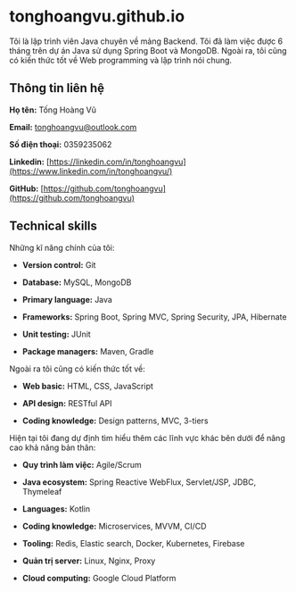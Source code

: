 # tonghoangvu.github.io

Tôi là lập trình viên Java chuyên về mảng Backend. Tôi đã làm việc được 6 tháng trên dự án Java sử dụng Spring Boot và MongoDB. Ngoài ra, tôi cũng có kiến thức tốt về Web programming và lập trình nói chung.

## Thông tin liên hệ

**Họ tên:** Tống Hoàng Vũ

**Email:** [tonghoangvu@outlook.com](mailto:tonghoangvu@outlook.com)

**Số điện thoại:** 0359235062

**Linkedin:** [https://linkedin.com/in/tonghoangvu](https://www.linkedin.com/in/tonghoangvu/)

**GitHub:** [https://github.com/tonghoangvu](https://github.com/tonghoangvu)

## Technical skills

Những kĩ năng chính của tôi:

* **Version control:** Git

* **Database:** MySQL, MongoDB

* **Primary language:** Java

* **Frameworks:** Spring Boot, Spring MVC, Spring Security, JPA, Hibernate

* **Unit testing:** JUnit

* **Package managers:** Maven, Gradle

Ngoài ra tôi cũng có kiến thức tốt về:

* **Web basic:** HTML, CSS, JavaScript

* **API design:** RESTful API

* **Coding knowledge:** Design patterns, MVC, 3-tiers

Hiện tại tôi đang dự định tìm hiểu thêm các lĩnh vực khác bên dưới để nâng cao khả năng bản thân:

* **Quy trình làm việc:** Agile/Scrum

* **Java ecosystem:** Spring Reactive WebFlux, Servlet/JSP, JDBC, Thymeleaf

* **Languages:** Kotlin

* **Coding knowledge:** Microservices, MVVM, CI/CD

* **Tooling:** Redis, Elastic search, Docker, Kubernetes, Firebase

* **Quản trị server:** Linux, Nginx, Proxy

* **Cloud computing:** Google Cloud Platform
